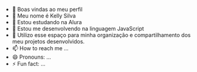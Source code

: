 - 👋 Boas vindas ao meu perfil
- 💙 Meu nome é Kelly Silva 
- 👀 Estou estudando na Alura
- 🌱 Estou me desenvolvendo na linguagem JavaScript
- 💞️ Utilizo esse espaço para minha organização e compartilhamento dos meu projetos desenvolvidos.
- 📫 How to reach me ...
- 😄 Pronouns: ...
- ⚡ Fun fact: ...

<!---
kelly2907/kelly2907 is a ✨ special ✨ repository because its `README.md` (this file) appears on your GitHub profile.
You can click the Preview link to take a look at your changes.
--->
